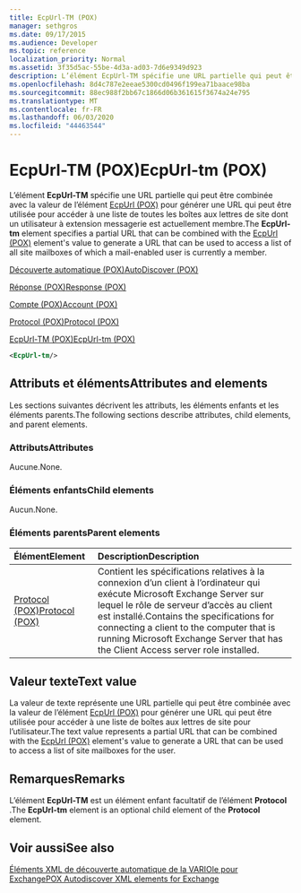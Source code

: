 ```yaml
---
title: EcpUrl-TM (POX)
manager: sethgros
ms.date: 09/17/2015
ms.audience: Developer
ms.topic: reference
localization_priority: Normal
ms.assetid: 3f35d5ac-55be-4d3a-ad03-7d6e9349d923
description: L’élément EcpUrl-TM spécifie une URL partielle qui peut être combinée avec la valeur de l’élément EcpUrl (POX) pour générer une URL qui peut être utilisée pour accéder à une liste de toutes les boîtes aux lettres de site dont un utilisateur à extension messagerie est actuellement membre.
ms.openlocfilehash: 8d4c787e2eeae5300cd0496f199ea71baace98ba
ms.sourcegitcommit: 88ec988f2bb67c1866d06b361615f3674a24e795
ms.translationtype: MT
ms.contentlocale: fr-FR
ms.lasthandoff: 06/03/2020
ms.locfileid: "44463544"
---
```

# <a name="ecpurl-tm-pox"></a><span data-ttu-id="8643a-103">EcpUrl-TM (POX)</span><span class="sxs-lookup"><span data-stu-id="8643a-103">EcpUrl-tm (POX)</span></span>

<span data-ttu-id="8643a-104">L’élément **EcpUrl-TM** spécifie une URL partielle qui peut être combinée avec la valeur de l’élément [EcpUrl (POX)](ecpurl-pox.md) pour générer une URL qui peut être utilisée pour accéder à une liste de toutes les boîtes aux lettres de site dont un utilisateur à extension messagerie est actuellement membre.</span><span class="sxs-lookup"><span data-stu-id="8643a-104">The **EcpUrl-tm** element specifies a partial URL that can be combined with the [EcpUrl (POX)](ecpurl-pox.md) element's value to generate a URL that can be used to access a list of all site mailboxes of which a mail-enabled user is currently a member.</span></span> 
  
[<span data-ttu-id="8643a-105">Découverte automatique (POX)</span><span class="sxs-lookup"><span data-stu-id="8643a-105">AutoDiscover (POX)</span></span>](autodiscover-pox.md)
  
[<span data-ttu-id="8643a-106">Réponse (POX)</span><span class="sxs-lookup"><span data-stu-id="8643a-106">Response (POX)</span></span>](response-pox.md)
  
[<span data-ttu-id="8643a-107">Compte (POX)</span><span class="sxs-lookup"><span data-stu-id="8643a-107">Account (POX)</span></span>](account-pox.md)
  
[<span data-ttu-id="8643a-108">Protocol (POX)</span><span class="sxs-lookup"><span data-stu-id="8643a-108">Protocol (POX)</span></span>](protocol-pox.md)
  
[<span data-ttu-id="8643a-109">EcpUrl-TM (POX)</span><span class="sxs-lookup"><span data-stu-id="8643a-109">EcpUrl-tm (POX)</span></span>](ecpurl-tm-pox.md)
  
```XML
<EcpUrl-tm/>
```

## <a name="attributes-and-elements"></a><span data-ttu-id="8643a-110">Attributs et éléments</span><span class="sxs-lookup"><span data-stu-id="8643a-110">Attributes and elements</span></span>

<span data-ttu-id="8643a-111">Les sections suivantes décrivent les attributs, les éléments enfants et les éléments parents.</span><span class="sxs-lookup"><span data-stu-id="8643a-111">The following sections describe attributes, child elements, and parent elements.</span></span>
  
### <a name="attributes"></a><span data-ttu-id="8643a-112">Attributs</span><span class="sxs-lookup"><span data-stu-id="8643a-112">Attributes</span></span>

<span data-ttu-id="8643a-113">Aucune.</span><span class="sxs-lookup"><span data-stu-id="8643a-113">None.</span></span>
  
### <a name="child-elements"></a><span data-ttu-id="8643a-114">Éléments enfants</span><span class="sxs-lookup"><span data-stu-id="8643a-114">Child elements</span></span>

<span data-ttu-id="8643a-115">Aucun.</span><span class="sxs-lookup"><span data-stu-id="8643a-115">None.</span></span>
  
### <a name="parent-elements"></a><span data-ttu-id="8643a-116">Éléments parents</span><span class="sxs-lookup"><span data-stu-id="8643a-116">Parent elements</span></span>

|<span data-ttu-id="8643a-117">**Élément**</span><span class="sxs-lookup"><span data-stu-id="8643a-117">**Element**</span></span>|<span data-ttu-id="8643a-118">**Description**</span><span class="sxs-lookup"><span data-stu-id="8643a-118">**Description**</span></span>|
|:-----|:-----|
|[<span data-ttu-id="8643a-119">Protocol (POX)</span><span class="sxs-lookup"><span data-stu-id="8643a-119">Protocol (POX)</span></span>](protocol-pox.md) <br/> |<span data-ttu-id="8643a-120">Contient les spécifications relatives à la connexion d’un client à l’ordinateur qui exécute Microsoft Exchange Server sur lequel le rôle de serveur d’accès au client est installé.</span><span class="sxs-lookup"><span data-stu-id="8643a-120">Contains the specifications for connecting a client to the computer that is running Microsoft Exchange Server that has the Client Access server role installed.</span></span>  <br/> |
   
## <a name="text-value"></a><span data-ttu-id="8643a-121">Valeur texte</span><span class="sxs-lookup"><span data-stu-id="8643a-121">Text value</span></span>

<span data-ttu-id="8643a-122">La valeur de texte représente une URL partielle qui peut être combinée avec la valeur de l’élément [EcpUrl (POX)](ecpurl-pox.md) pour générer une URL qui peut être utilisée pour accéder à une liste de boîtes aux lettres de site pour l’utilisateur.</span><span class="sxs-lookup"><span data-stu-id="8643a-122">The text value represents a partial URL that can be combined with the [EcpUrl (POX)](ecpurl-pox.md) element's value to generate a URL that can be used to access a list of site mailboxes for the user.</span></span> 
  
## <a name="remarks"></a><span data-ttu-id="8643a-123">Remarques</span><span class="sxs-lookup"><span data-stu-id="8643a-123">Remarks</span></span>

<span data-ttu-id="8643a-124">L’élément **EcpUrl-TM** est un élément enfant facultatif de l’élément **Protocol** .</span><span class="sxs-lookup"><span data-stu-id="8643a-124">The **EcpUrl-tm** element is an optional child element of the **Protocol** element.</span></span> 
  
## <a name="see-also"></a><span data-ttu-id="8643a-125">Voir aussi</span><span class="sxs-lookup"><span data-stu-id="8643a-125">See also</span></span>



[<span data-ttu-id="8643a-126">Éléments XML de découverte automatique de la VARIOle pour Exchange</span><span class="sxs-lookup"><span data-stu-id="8643a-126">POX Autodiscover XML elements for Exchange</span></span>](pox-autodiscover-xml-elements-for-exchange.md)


